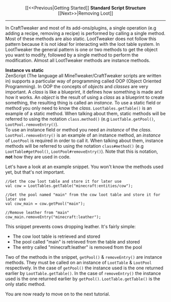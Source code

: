 <p align="center"> [[&lt;&lt;Previous|Getting Started]] <b>Standard Script Structure</b> [[Next&gt;&gt;|Removing Loot]] </p>

----

In CraftTweaker and most of its add-ons/plugins, a single operation (e.g adding a recipe, removing a recipe) is performed by calling a single method. Most of these methods are also static. LootTweaker does not follow this pattern because it is not ideal for interacting with the loot table system.
In LootTweaker the general pattern is one or two methods to get the object you want to modify, followed by a single method to perform the modification. Almost all LootTweaker methods are instance methods.

**Instance vs static**  
ZenScript (The language all MineTweaker/CraftTweaker scripts are written in) supports a particular way of programming called OOP (Object Oriented Programming). In OOP the concepts of *objects* and *classes* are very important. A *class* is like a blueprint, it defines how something is made and how it works. An *object* is the result of using a *class* as a blueprint to create something, the resulting thing is called an *instance*.
To use a static field or method you only need to know the *class*. `LootTables.getTable()` is an example of a static method.  When talking about them, static methods will be referred to using the notation `class.method()` (e.g `LootTable.getPool()`, `LootPool.removeEntry()`).  
To use an instance field or method you need an *instance* of the *class*. `LootPool.removeEntry()` is an example of an instance method, an *instance* of `LootPool` is required in order to call it. When talking about them, instance methods will be referred to using the notation `class#method()` (e.g `LootTable#getPool()`, `LootPool#removeEntry()`). Note that this is notation, **not** how they are used in code.


Let's have a look at an example snippet. You won't know the methods used yet, but that's not important.
```
//Get the cow loot table and store it for later use
val cow = LootTables.getTable("minecraft:entities/cow");

//Get the pool named "main" from the cow loot table and store it for later use
val cow_main = cow.getPool("main");

//Remove leather from "main"
cow_main.removeEntry("minecraft:leather");
```
This snippet prevents cows dropping leather. It's fairly simple:
* The cow loot table is retrieved and stored
* The pool called "main" is retrieved from the table and stored
* The entry called "minecraft:leather" is removed from the pool

Two of the methods in the snippet, `getPool()` & `removeEntry()` are instance methods. They must be called on an instance of `LootTable` & `LootPool` respectively. In the case of `getPool()` the instance used is the one returned earlier by `LootTable.getTable()`. In the case of `removeEntry()` the instance used is the one returned earlier by `getPool()`. `LootTable.getTable()` is the only static method.

You are now ready to move on to the next tutorial.
